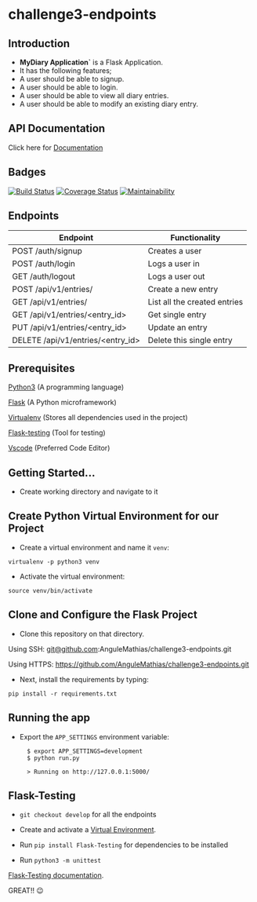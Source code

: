 # challenge3-endpoints

## Introduction

*  **MyDiary Application`** is a Flask Application.
*  It has the following features;
  * A user should be able to signup.
  * A user should be able to login.
  * A user should be able to view all diary entries.
  * A user should be able to modify an existing diary entry.
  
## API Documentation

Click here for [Documentation](https://mydiary14.docs.apiary.io/#)
  
## Badges

[![Build Status](https://travis-ci.org/AnguleMathias/challenge3-endpoints.svg?branch=develop)](https://travis-ci.org/AnguleMathias/challenge3-endpoints)
[![Coverage Status](https://coveralls.io/repos/github/AnguleMathias/challenge3-endpoints/badge.svg)](https://coveralls.io/github/AnguleMathias/challenge3-endpoints)
[![Maintainability](https://api.codeclimate.com/v1/badges/64621a9336ac916cf6a4/maintainability)](https://codeclimate.com/github/AnguleMathias/challenge3-endpoints/maintainability)

## Endpoints

| Endpoint             	            | Functionality                     	|
|-----------------------------------|---------------------------------------|
| POST      /auth/signup    	    | Creates a user                    	|
| POST      /auth/login     	    | Logs a user in                    	|
| GET       /auth/logout     	    | Logs a user out                   	|
| POST      /api/v1/entries/   	    | Create a new entry                  	|
| GET       /api/v1/entries/        | List all the created entries       	|
| GET       /api/v1/entries/<entry_id>| Get single entry                   	|
| PUT       /api/v1/entries/<entry_id>| Update an entry                    	|
| DELETE    /api/v1/entries/<entry_id>| Delete this single entry          	|
  
  

## Prerequisites

[Python3](https://www.python.org/) (A programming language) 

[Flask](http://flask.pocoo.org/) (A Python microframework)

[Virtualenv](https://virtualenv.pypa.io/en/stable/) (Stores all dependencies used in the project)

[Flask-testing](https://pythonhosted.org/Flask-Testing/) (Tool for testing)

[Vscode](https://code.visualstudio.com/download) (Preferred Code Editor)


## Getting Started...

* Create working directory and navigate to it 

## Create Python Virtual Environment for our Project

* Create a virtual environment and name it `venv`:
```
virtualenv -p python3 venv
```
* Activate the virtual environment:
```
source venv/bin/activate
```

## Clone and Configure the Flask Project
* Clone this repository on that directory. 

Using SSH:      git@github.com:AnguleMathias/challenge3-endpoints.git 

Using HTTPS:    https://github.com/AnguleMathias/challenge3-endpoints.git


* Next, install the requirements by typing:
```
pip install -r requirements.txt
```

## Running the app

* Export the ```APP_SETTINGS``` environment variable:

        $ export APP_SETTINGS=development
        $ python run.py
        
        > Running on http://127.0.0.1:5000/


       
 ## Flask-Testing
 
 * `git checkout develop` for all the endpoints
 
 * Create and activate a [Virtual Environment](https://virtualenv.pypa.io/en/stable/).

 * Run `pip install Flask-Testing` for dependencies to be installed
 
 * Run `python3 -m unittest` 
 
 [Flask-Testing documentation](https://pythonhosted.org/Flask-Testing/).


GREAT!! :wink:
